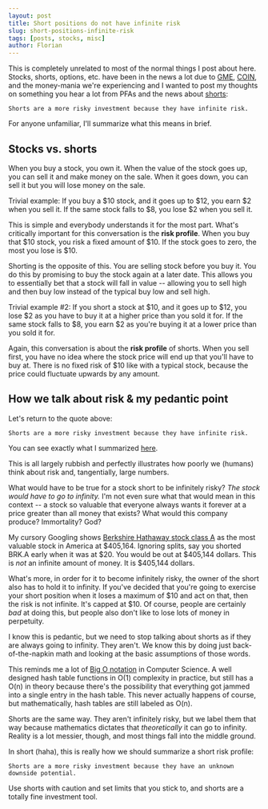 ```yaml
---
layout: post
title: Short positions do not have infinite risk
slug: short-positions-infinite-risk
tags: [posts, stocks, misc]
author: Florian
---
```


This is completely unrelated to most of the normal things I post about here. Stocks, shorts, options, etc. have been in the news a lot due to [GME](https://www.marketwatch.com/investing/stock/gme), [COIN](https://www.marketwatch.com/investing/stock/coin), and the money-mania we're experiencing and I wanted to post my thoughts on something you hear a lot from PFAs and the news about [shorts](https://en.wikipedia.org/wiki/Short_(finance)):

```
Shorts are a more risky investment because they have infinite risk.
```

For anyone unfamiliar, I'll summarize what this means in brief.

## Stocks vs. shorts

When you buy a stock, you own it. When the value of the stock goes up, you can sell it and make money on the sale. When it goes down, you can sell it but you will lose money on the sale. 

Trivial example: If you buy a $10 stock, and it goes up to $12, you earn $2 when you sell it. If the same stock falls to $8, you lose $2 when you sell it. 

This is simple and everybody understands it for the most part. What's critically important for this conversation is the **risk profile**. When you buy that $10 stock, you risk a fixed amount of $10. If the stock goes to zero, the most you lose is $10.

Shorting is the opposite of this. You are selling stock before you buy it. You do this by promising to buy the stock again at a later date. This allows you to essentially bet that a stock will fall in value -- allowing you to sell high and then buy low instead of the typical buy low and sell high.

Trivial example #2: If you short a stock at $10, and it goes up to $12, you lose $2 as you have to buy it at a higher price than you sold it for. If the same stock falls to $8, you earn $2 as you're buying it at a lower price than you sold it for.

Again, this conversation is about the **risk profile** of shorts. When you sell first, you have no idea where the stock price will end up that you'll have to buy at. There is no fixed risk of $10 like with a typical stock, because the price could fluctuate upwards by any amount.

## How we talk about risk & my pedantic point

Let's return to the quote above:

```
Shorts are a more risky investment because they have infinite risk.
```

You can see exactly what I summarized [here](https://www.investopedia.com/terms/u/unlimitedrisk.asp). 

This is all largely rubbish and perfectly illustrates how poorly we (humans) think about risk and, tangentially, large numbers.

What would have to be true for a stock short to be infinitely risky? *The stock would have to go to infinity.* I'm not even sure what that would mean in this context -- a stock so valuable that everyone always wants it forever at a price greater than all money that exists? What would this company produce? Immortality? God?

My cursory Googling shows [Berkshire Hathaway stock class A](https://www.marketwatch.com/investing/stock/brk.a) as the most valuable stock in America at $405,164. Ignoring splits, say you shorted BRK.A early when it was at $20. You would be out at $405,144 dollars. This is *not* an infinite amount of money. It is $405,144 dollars.

What's more, in order for it to become infinitely risky, the owner of the short also has to hold it to infinity. If you've decided that you're going to exercise your short position when it loses a maximum of $10 and act on that, then the risk is not infinite. It's capped at $10. Of course, people are certainly *bad* at doing this, but people also don't like to lose lots of money in perpetuity.

I know this is pedantic, but we need to stop talking about shorts as if they are always going to infinity. They aren't. We know this by doing just back-of-the-napkin math and looking at the basic assumptions of those words.

 This reminds me a lot of [Big O notation](https://en.wikipedia.org/wiki/Big_O_notation) in Computer Science. A well designed hash table functions in O(1) complexity in practice, but still has a O(n) in theory because there's the possibility that everything got jammed into a single entry in the hash table. This never actually happens of course, but mathematically, hash tables are still labeled as O(n).

Shorts are the same way. They aren't infinitely risky, but we label them that way because mathematics dictates that *theoretically* it can go to infinity. Reality is a lot messier, though, and most things fall into the middle ground. 

In short (haha), this is really how we should summarize a short risk profile:

```
Shorts are a more risky investment because they have an unknown downside potential.
```

Use shorts with caution and set limits that you stick to, and shorts are a totally fine investment tool.
